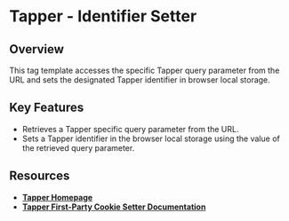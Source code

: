 # Tapper - Identifier Setter 

## Overview
This tag template accesses the specific Tapper query parameter from the URL and sets the designated Tapper identifier in browser local storage. 

## Key Features
- Retrieves a Tapper specific query parameter from the URL.
- Sets a Tapper identifier in the browser local storage using the value of the retrieved query parameter.

## Resources
- [**Tapper Homepage**](https://tapper.ai)
- [**Tapper First-Party Cookie Setter Documentation**](https://docs.tapper.ai/gtm/web-identifier-setter) 

